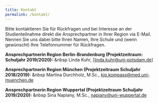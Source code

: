 ```yaml
---
title: Kontakt
permalink: /kontakt/
---
```


Bitte kontaktieren Sie für Rückfragen und bei Interesse an der Studienteilnahme direkt die Ansprechpartner in Ihrer Region via E-Mail. Nennen Sie uns dabei bitte Ihren Namen, Ihre Schule und (wenn gewünscht) Ihre Telefonnummer für Rückfragen.

**Ansprechpartnerin Region  Berlin-Brandenburg (Projektzeitraum: Schuljahr 2019/2020):** &nbsp
Linda Kuhr, [linda.kuhr@uni-potsdam.de]

**Ansprechpartnerin Region München (Projektzeitraum Schuljahr 2018/2019):** &nbsp
Martina Durchholz, M.Sc., kjp.kompass@med.uni-muenchen.de

**Ansprechpartnerin Region Wuppertal (Projektzeitraum Schuljahr 2019/2020):** &nbsp
Sina Napiany, M.Sc., napiany@uni-wuppertal.de 
